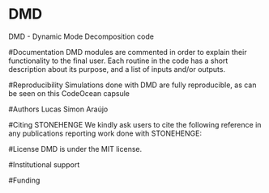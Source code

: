 # DMD
DMD - Dynamic Mode Decomposition code

#Documentation
DMD modules are commented in order to explain their functionality to the final user. Each routine in the code has a short description about its purpose, and a list of inputs and/or outputs.

#Reproducibility
Simulations done with DMD are fully reproducible, as can be seen on this CodeOcean capsule

#Authors
Lucas Simon Araújo

#Citing STONEHENGE
We kindly ask users to cite the following reference in any publications reporting work done with STONEHENGE:

#License
DMD is under the MIT license.

#Institutional support
     
#Funding
          
